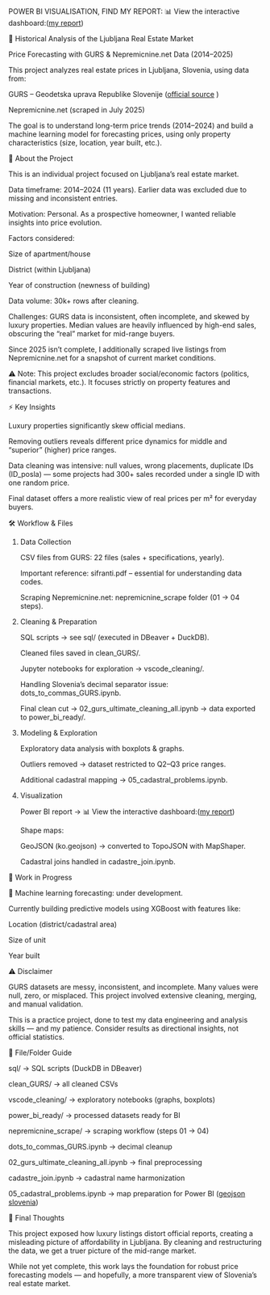 POWER BI VISUALISATION, FIND MY REPORT: 📊 View the interactive dashboard:([my report](https://app.powerbi.com/view?r=eyJrIjoiYzFkN2QwNmUtNGJjNC00MDliLWEyMWEtOGMwODIzODc2ODA2IiwidCI6IjAwNjNhZmMzLWU2OGUtNDFjOC05M2QzLTBkMjNkOWI5NTk1NiIsImMiOjl9&pageName=c12c629000018899d949))

🏡 Historical Analysis of the Ljubljana Real Estate Market

   Price Forecasting with GURS & Nepremicnine.net Data (2014–2025)
   
   This project analyzes real estate prices in Ljubljana, Slovenia, using data from:
   
   GURS – Geodetska uprava Republike Slovenije ([official source](https://www.e-prostor.gov.si/)
   )
   
   Nepremicnine.net (scraped in July 2025)
   
   The goal is to understand long-term price trends (2014–2024) and build a machine learning model for forecasting prices, using only property characteristics (size, location, year built, etc.).

  

📖 About the Project

   This is an individual project focused on Ljubljana’s real estate market.
   
   Data timeframe: 2014–2024 (11 years). Earlier data was excluded due to missing and inconsistent entries.
   
   Motivation: Personal. As a prospective homeowner, I wanted reliable insights into price evolution.
   
   Factors considered:
   
   Size of apartment/house
   
   District (within Ljubljana)
   
   Year of construction (newness of building)
   
   Data volume: 30k+ rows after cleaning.
   
   Challenges: GURS data is inconsistent, often incomplete, and skewed by luxury properties. Median values are heavily influenced by high-end sales, obscuring the “real” market for mid-range buyers.
   
   Since 2025 isn’t complete, I additionally scraped live listings from Nepremicnine.net for a snapshot of current market conditions.
   
   ⚠️ Note: This project excludes broader social/economic factors (politics, financial markets, etc.). It focuses strictly on property features and transactions.

⚡ Key Insights

   Luxury properties significantly skew official medians.
   
   Removing outliers reveals different price dynamics for middle and “superior” (higher) price ranges.
   
   Data cleaning was intensive: null values, wrong placements, duplicate IDs (ID_posla) — some projects had 300+ sales recorded under a single ID with one random price.
   
   Final dataset offers a more realistic view of real prices per m² for everyday buyers.

🛠️ Workflow & Files
   1. Data Collection
   
      CSV files from GURS: 22 files (sales + specifications, yearly).
      
      Important reference: sifranti.pdf – essential for understanding data codes.
      
      Scraping Nepremicnine.net: nepremicnine_scrape folder (01 → 04 steps).
   
   2. Cleaning & Preparation
   
      SQL scripts → see sql/ (executed in DBeaver + DuckDB).
      
      Cleaned files saved in clean_GURS/.
      
      Jupyter notebooks for exploration → vscode_cleaning/.
      
      Handling Slovenia’s decimal separator issue: dots_to_commas_GURS.ipynb.
      
      Final clean cut → 02_gurs_ultimate_cleaning_all.ipynb → data exported to power_bi_ready/.
   
   3. Modeling & Exploration
   
      Exploratory data analysis with boxplots & graphs.
      
      Outliers removed → dataset restricted to Q2–Q3 price ranges.
      
      Additional cadastral mapping → 05_cadastral_problems.ipynb.
   
   4. Visualization
     
      Power BI report → 📊 View the interactive dashboard:([my report](https://app.powerbi.com/view?r=eyJrIjoiYzFkN2QwNmUtNGJjNC00MDliLWEyMWEtOGMwODIzODc2ODA2IiwidCI6IjAwNjNhZmMzLWU2OGUtNDFjOC05M2QzLTBkMjNkOWI5NTk1NiIsImMiOjl9&pageName=c12c629000018899d949))
      
      Shape maps:
      
      GeoJSON (ko.geojson) → converted to TopoJSON with MapShaper.
      
      Cadastral joins handled in cadastre_join.ipynb.

🚧 Work in Progress

   🔮 Machine learning forecasting: under development.
   
   Currently building predictive models using XGBoost with features like:
   
   Location (district/cadastral area)
   
   Size of unit
   
   Year built

⚠️ Disclaimer

   GURS datasets are messy, inconsistent, and incomplete. Many values were null, zero, or misplaced. This project involved extensive cleaning, merging, and manual validation.
   
   This is a practice project, done to test my data engineering and analysis skills — and my patience.
   Consider results as directional insights, not official statistics.

📂 File/Folder Guide

   sql/ → SQL scripts (DuckDB in DBeaver)
   
   clean_GURS/ → all cleaned CSVs
   
   vscode_cleaning/ → exploratory notebooks (graphs, boxplots)
   
   power_bi_ready/ → processed datasets ready for BI
   
   nepremicnine_scrape/ → scraping workflow (steps 01 → 04)
   
   dots_to_commas_GURS.ipynb → decimal cleanup
   
   02_gurs_ultimate_cleaning_all.ipynb → final preprocessing
   
   cadastre_join.ipynb → cadastral name harmonization
   
   05_cadastral_problems.ipynb → map preparation for Power BI
   ([geojson slovenia](https://github.com/sebenik/toposi/blob/master/OB/obcine.geojson))

🎯 Final Thoughts

   This project exposed how luxury listings distort official reports, creating a misleading picture of affordability in Ljubljana. By cleaning and restructuring the data, we get a truer picture of the mid-range market.
   
   While not yet complete, this work lays the foundation for robust price forecasting models — and hopefully, a more transparent view of Slovenia’s real estate market.








    
